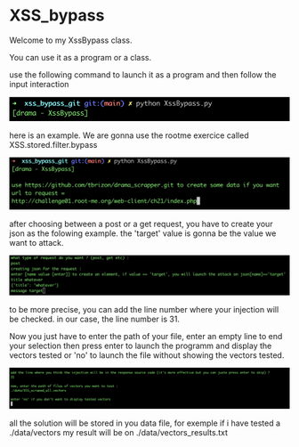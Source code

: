 # XSS_bypass

Welcome to my XssBypass class.

You can use it as a program or a class.

use the following command to launch it as a program and then follow the input interaction

![](screenshots/scr1.png)

here is an example.
We are gonna use the rootme exercice called XSS.stored.filter.bypass

![](screenshots/scr2.png)

after choosing between a post or a get request, you have to create your json as the folowing example.
the 'target' value is gonna be the value we want to attack.

![](screenshots/scr3.png)

to be more precise, you can add the line number where your injection will be checked. in our case, the line 
number is 31.

Now you just have to enter the path of your file, enter an empty line to end your selection
then press enter to launch the programm and display the vectors tested or 'no' to launch the file without 
showing the vectors tested.

![](screenshots/scr4.png)

all the solution will be stored in you data file, 
for exemple if i have tested a ./data/vectors
my result will be on ./data/vectors_results.txt
